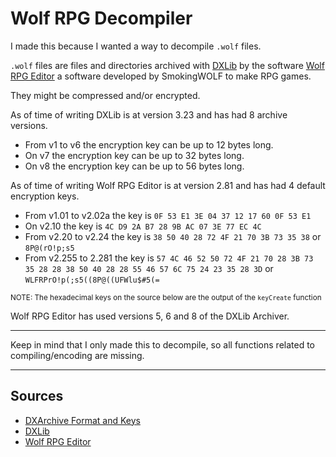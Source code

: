 # Wolf RPG Decompiler

I made this because I wanted a way to decompile `.wolf` files.

`.wolf` files are files and directories archived with [DXLib](https://dxlib.xsrv.jp/dxdload.html) by the software [Wolf RPG Editor](https://www.silversecond.com/WolfRPGEditor/Download.html) a software developed by SmokingWOLF to make RPG games.

They might be compressed and/or encrypted.

As of time of writing DXLib is at version 3.23 and has had 8 archive versions.

- From v1 to v6 the encryption key can be up to 12 bytes long.
- On v7 the encryption key can be up to 32 bytes long.
- On v8 the encryption key can be up to 56 bytes long.

As of time of writing Wolf RPG Editor is at version 2.81 and has had 4 default encryption keys.

- From v1.01 to v2.02a the key is `0F 53 E1 3E 04 37 12 17 60 0F 53 E1`
- On v2.10 the key is `4C D9 2A B7 28 9B AC 07 3E 77 EC 4C`
- From v2.20 to v2.24 the key is `38 50 40 28 72 4F 21 70 3B 73 35 38` or `8P@(rO!p;s5`
- From v2.255 to 2.281 the key is `57 4C 46 52 50 72 4F 21 70 28 3B 73 35 28 28 38 50 40 28 28 55 46 57 6C 75 24 23 35 28 3D` or `WLFRPrO!p(;s5((8P@((UFWlu$#5(=`

<sub>NOTE: The hexadecimal keys on the source below are the output of the `keyCreate` function</sub>

Wolf RPG Editor has used versions 5, 6 and 8 of the DXLib Archiver.

----

Keep in mind that I only made this to decompile, so all functions related to compiling/encoding are missing.

----

Sources
-----
- [DXArchive Format and Keys](http://wiki.xentax.com/index.php/DX_Archive)
- [DXLib](https://dxlib.xsrv.jp/dxdload.html)
- [Wolf RPG Editor](https://www.silversecond.com/WolfRPGEditor/Download.html)